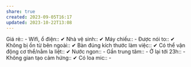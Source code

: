 ```yaml
---
share: true
created: 2023-09-05T16:17
updated: 2023-10-22T13:08
---
```


Giá rẻ:: -
Wifi, ổ điện:: ✔
Nhà vệ sinh:: ✔
Máy chiếu:: -
Được nói to:: ✔
Không bị ồn từ bên ngoài:: ✔
Bàn đúng kích thước làm việc:: ✔
Có thể vận động cơ thể/nằm la liệt:: ✔
Nước ngon:: -
Gần trung tâm:: -
Ở lại tới 23h:: -
Không gian tạo cảm hứng:: ✔
Có loa mic:: -